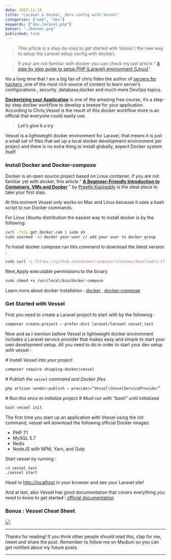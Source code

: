 ```yaml
---
date: 2017-11-16
title: "Laravel & Docker, Zero config with Vessel"
categories: ["web", "dev"]
keywords: ["dev,laravel,php"]
banner: "./banner.png"
published: true
---
```


> This article is a step-by-step to get started with Vessel ( the new way to setup the Laravel setup config with docker).

> If your are not familiar with docker you can check my last article “ [A step by step guide to setup PHP (Laravel) environment (Linux)](https://hackernoon.com/a-step-by-step-guide-to-setup-php-laravel-environment-linux-50b55a4fd15e)”.

Itis a long time that I am a big fan of chris fideo the author of [servers for hackers](https://serversforhackers.com/) ,one of the most rich source of content to learn server’s configurations , security ,database,docker and much more DevOps topics.

[**Dockerizing your Application**](https://serversforhackers.com/dockerized-app) is one of the amazing free course, it’s a step-by-step docker workflow to develop a breeze for your application. According to Chris,Vessel is the result of this docker workflow more is an official that everyone could easily use.

> **Let’s give it a try**

Vessel is a lightweight docker environment for Laravel, that means it is just a small set of files that set up a local docker development environment per project and there is no extra thing to install globally, expect Docker system itself.

### Install Docker and Docker-compose

Docker is an open source project based on Linux container, if you are not familiar yet with docker, this article “ [**A Beginner-Friendly Introduction to Containers, VMs and Docker**](https://medium.freecodecamp.org/a-beginner-friendly-introduction-to-containers-vms-and-docker-79a9e3e119b) ” by [Preethi Kasireddy](https://medium.com/@preethikasireddy) is the ideal place to take your first step.

At this moment Vessel only works on Mac and Linux because it uses a bash script to run Docker commands.

For Linux Ubuntu distribution the easiest way to install docker is by the following:

```sh
curl -fsSL get.docker.com | sudo sh
sudo usermod -aG docker your-user // add your user to docker group
```

To Install docker compose run this command to download the latest version :

```sh
sudo curl -L [https://github.com/docker/compose/releases/download/1.17.0/docker-compose-`uname](https://github.com/docker/compose/releases/download/1.17.0/docker-compose-%60uname) -s`-`uname -m` -o /usr/local/bin/docker-compose
```

Next,Apply executable permissions to the binary.

```sh
sudo chmod +x /usr/local/bin/docker-compose
```

Learn more about docker installation : [docker](https://docs.docker.com/engine/installation/) , [docker-compose](https://docs.docker.com/compose/install/)

### Get Started with Vessel

First you need to create a Laravel project to start with by the following :

```sh
composer create-project — prefer-dist laravel/laravel vessel_test
```

Now and as I mention before Vessel is lightweight docker environment includes a Laravel service provider that makes easy and simple to start your own development setup. All you need to do in order to start your dev setup with vessel :

_# Install Vessel into your project_

```sh
composer require shipping-docker/vessel
```

_# Publish the `vessel` command and Docker files_

```sh
php artisan vendor:publish — provider=”Vessel\VesselServiceProvider”
```

_# Run this once to initialize project_
_# Must run with “bash” until initialized_

```sh
bash vessel init
```

The first time you start up an application with Vessel using the init command, vessel will download the following official Docker images:

- PHP 7.1
- MySQL 5.7
- Redis
- NodeJS with NPM, Yarn, and Gulp

Start vessel by running :

```sh
cd vessel_test
./vessel start
```

Head to [http://localhost](http://localhost/) in your browser and see your Laravel site!

And at last, also Vessel has good documentation that covers everything you need to know to get started : [official documentation](https://vessel.shippingdocker.com/)

### Bonus : Vessel Cheat Sheet

![](https://cdn-images-1.medium.com/max/1000/1*3qhl54NFza8nK70yl6KPaQ.png)

---

Thanks for reading! If you think other people should read this, clap for me, tweet and share the post. Remember to follow me on Medium so you can get notified about my future posts.

---
